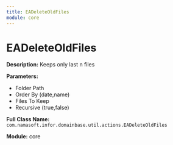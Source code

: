 ```yaml
---
title: EADeleteOldFiles
module: core
---
```


# EADeleteOldFiles

**Description:** Keeps only last n files

**Parameters:**
- Folder Path
- Order By (date,name)
- Files To Keep
- Recursive (true,false)

**Full Class Name:** `com.namasoft.infor.domainbase.util.actions.EADeleteOldFiles`

**Module:** core

